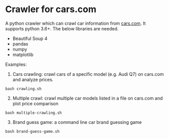 # Crawler for cars.com
A python crawler which can crawl car information from [cars.com](https://www.cars.com). It supports
python 3.6+.
The below libraries are needed.
* Beautiful Soup 4
* pandas
* numpy
* matplotlib

Examples:
1. Cars crawling: crawl cars of a specific model (e.g. Audi Q7) on cars.com and analyze prices.
```
bash crawling.sh
```

2. Multiple crawl: crawl multiple car models listed in a file on cars.com and plot price comparison
```
bash multiple-crawling.sh
```

3. Brand guess game: a command line car brand guessing game
```
bash brand-guess-game.sh
```
